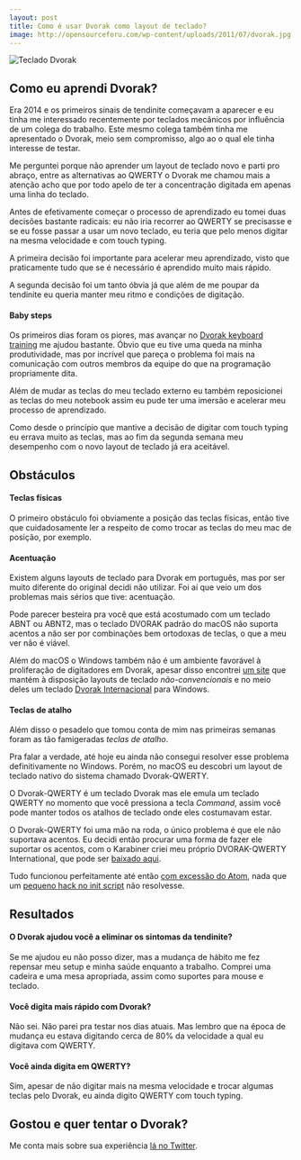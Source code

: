 ```yaml
---
layout: post
title: Como é usar Dvorak como layout de teclado?
image: http://opensourceforu.com/wp-content/uploads/2011/07/dvorak.jpg
---
```


![Teclado Dvorak](http://opensourceforu.com/wp-content/uploads/2011/07/dvorak.jpg)

## Como eu aprendi Dvorak?

Era 2014 e os primeiros sinais de tendinite começavam a aparecer e eu tinha me interessado recentemente por teclados mecânicos por influência de um colega do trabalho. Este mesmo colega também tinha me apresentado o Dvorak, meio sem compromisso, algo ao o qual ele tinha interesse de testar.

Me perguntei porque não aprender um layout de teclado novo e parti pro abraço, entre as alternativas ao QWERTY o Dvorak me chamou mais a atenção acho que por todo apelo de ter a concentração digitada em apenas uma linha do teclado.

Antes de efetivamente começar o processo de aprendizado eu tomei  duas decisões bastante radicais: eu não iria recorrer ao QWERTY se precisasse e se eu fosse passar a usar um novo teclado, eu teria que pelo menos digitar na mesma velocidade e com touch typing.

A primeira decisão foi importante para acelerar meu aprendizado, visto que praticamente tudo que se é necessário é aprendido muito mais rápido.

A segunda decisão foi um tanto óbvia já que além de me poupar da tendinite eu queria manter meu ritmo e condições de digitação.

#### Baby steps

Os primeiros dias foram os piores, mas avançar no [Dvorak keyboard training](https://learn.dvorak.nl/) me ajudou bastante. Óbvio que eu tive uma queda na minha produtividade, mas por incrível que pareça o problema foi mais na comunicação com outros membros da equipe do que na programação propriamente dita.

Além de mudar as teclas do meu teclado externo eu também reposicionei as teclas do meu notebook assim eu pude ter uma imersão e acelerar meu processo de aprendizado.

Como desde o princípio que mantive a decisão de digitar com touch typing eu errava muito as teclas, mas ao fim da segunda semana meu desempenho com o novo layout de teclado já era aceitável.

## Obstáculos

#### Teclas físicas

O primeiro obstáculo foi obviamente a posição das teclas físicas, então tive que cuidadosamente ler a respeito de como trocar as teclas do meu mac de posição, por exemplo.

#### Acentuação

Existem alguns layouts de teclado para Dvorak em português, mas por ser muito diferente do original decidi não utilizar. Foi aí que veio um dos problemas mais sérios que tive: acentuação.

Pode parecer besteira pra você que está acostumado com um teclado ABNT ou ABNT2, mas o teclado DVORAK padrão do macOS não suporta acentos a não ser por combinações bem ortodoxas de teclas, o que a meu ver não é viável.

Além do macOS o Windows também não é um ambiente favorável à proliferação de digitadores em Dvorak, apesar disso encontrei [um site](http://keyboards.jargon-file.org/) que mantém à disposição layouts de teclado *não-convencionais* e no meio deles um teclado [Dvorak Internacional](http://keyboards.jargon-file.org/usdvint.zip) para Windows.

#### Teclas de atalho

Além disso o pesadelo que tomou conta de mim nas primeiras semanas foram as tão famigeradas *teclas de atalho*.

Pra falar a verdade, até hoje eu ainda não consegui resolver esse problema definitivamente no Windows. Porém, no macOS eu descobri um layout de teclado nativo do sistema chamado Dvorak-QWERTY.

O Dvorak-QWERTY é um teclado Dvorak mas ele emula um teclado QWERTY no momento que você pressiona a tecla *Command*, assim você pode manter todos os atalhos de teclado onde eles costumavam estar.

O Dvorak-QWERTY foi uma mão na roda, o único problema é que ele não suportava acentos. Eu decidi então procurar uma forma de fazer ele suportar os acentos, com o Karabiner criei meu próprio DVORAK-QWERTY International, que pode ser [baixado aqui](https://www.dropbox.com/s/jpfa9hkmmfbhqzh/Dvorak%20QWERTY%20dead%20keys.keylayout?dl=0).

Tudo funcionou perfeitamente até então [com excessão do Atom](https://github.com/atom/atom-keymap/issues/225), nada que um [pequeno hack no init script](https://gist.github.com/sergiovilar/772f9bb39d0cc46b35e4eaacb389d736) não resolvesse.

## Resultados

#### O Dvorak ajudou você a eliminar os sintomas da tendinite?

Se me ajudou eu não posso dizer, mas a mudança de hábito me fez repensar meu setup e minha saúde enquanto a trabalho. Comprei uma cadeira e uma mesa apropriada, assim como suportes para mouse e teclado.

#### Você digita mais rápido com Dvorak?

Não sei. Não parei pra testar nos dias atuais. Mas lembro que na época de mudança eu estava digitando cerca de 80% da velocidade a qual eu digitava com QWERTY.

#### Você ainda digita em QWERTY?

Sim, apesar de não digitar mais na mesma velocidade e trocar algumas teclas pelo Dvorak, eu ainda digito QWERTY com touch typing.

## Gostou e quer tentar o Dvorak?

Me conta mais sobre sua experiência [lá no Twitter](https://twitter.com/intent/tweet?screen_name=feelsen).
